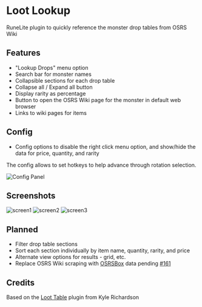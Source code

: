 # Loot Lookup

RuneLite plugin to quickly reference the monster drop tables from OSRS Wiki

## Features

- "Lookup Drops" menu option
- Search bar for monster names
- Collapsible sections for each drop table
- Collapse all / Expand all button
- Display rarity as percentage
- Button to open the OSRS Wiki page for the monster in default web browser
- Links to wiki pages for items 


Config
------

- Config options to disable the right click menu option, and show/hide the data for price, quantity, and rarity

The config allows to set hotkeys to help advance through rotation selection.

![Config Panel](https://i.imgur.com/zYGJ5I4.png)

Screenshots
-----------

![screen1](https://i.imgur.com/qTPcxjJ.png)
![screen2](https://i.imgur.com/aA7AFqr.png")
![screen3](https://i.imgur.com/Uxh1EtG.png)

## Planned

- Filter drop table sections
- Sort each section individually by item name, quantity, rarity, and price
- Alternate view options for results - grid, etc.
- Replace OSRS Wiki scraping with [OSRSBox](https://www.osrsbox.com/) data pending [#161](https://github.com/osrsbox/osrsbox-db/issues/161)

Credits
-------
Based on the [Loot Table](https://github.com/Sir-Kyle-Richardson/OSRS-loottable) plugin from Kyle Richardson